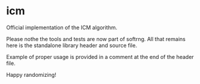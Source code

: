 # icm
Official implementation of the ICM algorithm.

Please nothe the tools and tests are now part of softrng. All that remains here is the standalone library header and source file. 

Example of proper usage is provided in a comment at the end of the header file.

Happy randomizing!
